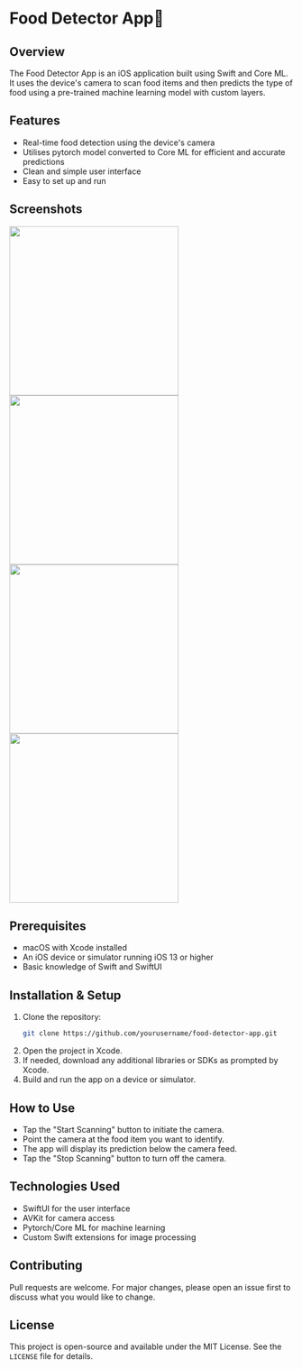 # Food Detector App🍔

## Overview
The Food Detector App is an iOS application built using Swift and Core ML. It uses the device's camera to scan food items and then predicts the type of food using a pre-trained machine learning model with custom layers. 

## Features
- Real-time food detection using the device's camera
- Utilises pytorch model converted to Core ML for efficient and accurate predictions
- Clean and simple user interface
- Easy to set up and run

## Screenshots
<img src="https://github.com/SRTAI22/IOS-Food-Detector-APP/assets/96509827/2151d750-bcec-4d33-9f02-d52ea3e0f9e4" width="300">
<img src="https://github.com/SRTAI22/IOS-Food-Detector-APP/assets/96509827/c1f89fbc-151e-470a-b1a1-e1f6b06f6f4d" width="300">
<img src="https://github.com/SRTAI22/IOS-Food-Detector-APP/assets/96509827/7c4e3422-c0db-4ed2-bec3-4cf49da5727e" width="300">
<img src="https://github.com/SRTAI22/IOS-Food-Detector-APP/assets/96509827/af5663e6-b350-415b-a06c-553f7eb96c46" width="300">







## Prerequisites
- macOS with Xcode installed
- An iOS device or simulator running iOS 13 or higher
- Basic knowledge of Swift and SwiftUI

## Installation & Setup
1. Clone the repository: 
    ```bash
    git clone https://github.com/yourusername/food-detector-app.git
    ```
2. Open the project in Xcode.
3. If needed, download any additional libraries or SDKs as prompted by Xcode.
4. Build and run the app on a device or simulator.

## How to Use
- Tap the "Start Scanning" button to initiate the camera.
- Point the camera at the food item you want to identify.
- The app will display its prediction below the camera feed.
- Tap the "Stop Scanning" button to turn off the camera.

## Technologies Used
- SwiftUI for the user interface
- AVKit for camera access
- Pytorch/Core ML for machine learning
- Custom Swift extensions for image processing

## Contributing
Pull requests are welcome. For major changes, please open an issue first to discuss what you would like to change.

## License
This project is open-source and available under the MIT License. See the `LICENSE` file for details.
